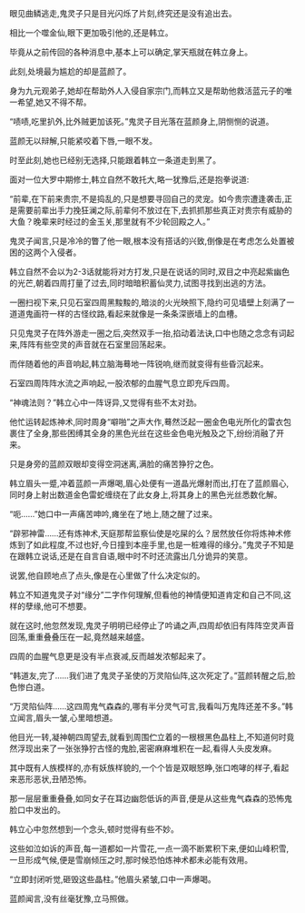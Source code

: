 
眼见曲鳞逃走,鬼灵子只是目光闪烁了片刻,终究还是没有追出去。

相比一个噬金仙,眼下更加吸引他的,还是韩立。

毕竟从之前传回的各种消息中,基本上可以确定,掌天瓶就在韩立身上。

此刻,处境最为尴尬的却是蓝颜了。

身为九元观弟子,她却在帮助外人入侵自家宗门,而韩立又是帮助他救活蓝元子的唯一希望,她又不得不帮。

“啧啧,吃里扒外,比外贼更加该死。”鬼灵子目光落在蓝颜身上,阴恻恻的说道。

蓝颜无以辩解,只能紧咬着下唇,一眼不发。

时至此刻,她也已经别无选择,只能跟着韩立一条道走到黑了。

面对一位大罗中期修士,韩立自然不敢托大,略一犹豫后,还是抱拳说道:

“前辈,在下前来贵宗,不是捣乱的,只是想要寻回自己的灵宠。如今贵宗遭逢袭击,正是需要前辈出手力挽狂澜之际,前辈何不放过在下,去抓抓那些真正对贵宗有威胁的大鱼？晚辈来时经过的金玉关,那里就有不少轮回殿之人。”

鬼灵子闻言,只是冷冷的瞥了他一眼,根本没有搭话的兴致,倒像是在考虑怎么处置被困的这两个入侵者。

韩立自然不会以为2-3话就能将对方打发,只是在说话的同时,双目之中亮起紫幽色的光芒,朝着四周打量了过去,同时暗暗积蓄仙灵力,试图寻找到出逃的方法。

一圈扫视下来,只见石室四周黑黢黢的,暗淡的火光映照下,隐约可见墙壁上刻满了一道道鬼画符一样的古怪纹路,看起来就像是一条条深嵌墙上的血槽。

只见鬼灵子在阵外游走一圈之后,突然双手一抬,掐动着法诀,口中也随之念念有词起来,阵阵有些空灵的声音就在石室里回荡起来。

而伴随着他的声音响起,韩立脑海蓦地一阵锐响,继而就变得有些昏沉起来。

石室四周阵阵水流之声响起,一股浓郁的血腥气息立即充斥四周。

“神魂法则？”韩立心中一阵讶异,又觉得有些不太对劲。

他忙运转起炼神术,同时周身“噼啪”之声大作,蓦然泛起一圈金色电光所化的雷衣包裹住了全身,那些困缚其全身的黑色光丝在这些金色电光触及之下,纷纷消融了开来。

只是身旁的蓝颜双眼却变得空洞迷离,满脸的痛苦狰狞之色。

韩立眉头一蹙,冲着蓝颜一声爆喝,眉心处便有一道晶光爆射而出,打在了蓝颜眉心,同时身上射出数道金色雷蛇缠绕在了此女身上,将其身上的黑色光丝悉数化解。

“呃……”她口中一声痛苦呻吟,瘫坐在了地上,随之醒了过来。

“辟邪神雷……还有炼神术,天庭那帮监察仙使是吃屎的么？居然放任你将炼神术修炼到了如此程度,不过也好,今日撞到本座手里,也是一桩难得的缘分。”鬼灵子不知是在跟韩立说话,还是在自言自语,眼中时不时还流露出几分诡异的笑意。

说罢,他自顾地点了点头,像是在心里做了什么决定似的。

韩立不知道鬼灵子对“缘分”二字作何理解,但看他的神情便知道肯定和自己不同,这样的孽缘,他可不想要。

就在这时,他忽然发现,鬼灵子明明已经停止了吟诵之声,四周却依旧有阵阵空灵声音回荡,重重叠叠压在一起,竟然越来越盛。

四周的血腥气息更是没有半点衰减,反而越发浓郁起来了。

“韩道友,完了……我们进了鬼灵子圣使的万灵陷仙阵,这次死定了。”蓝颜转醒之后,脸色惨白道。

“万灵陷仙阵……这四周鬼气森森的,哪有半分灵气可言,我看叫万鬼阵还差不多。”韩立闻言,眉头一皱,心里暗想道。

他目光一转,凝神朝四周望去,就看到周围伫立着的一根根黑色晶柱上,不知道何时竟然浮现出来了一张张狰狞古怪的鬼脸,密密麻麻堆积在一起,看得人头皮发麻。

其中既有人族模样的,亦有妖族样貌的,一个个皆是双眼怒睁,张口咆哮的样子,看起来恶形恶状,丑陋恐怖。

那一层层重重叠叠,如同女子在耳边幽怨低诉的声音,便是从这些鬼气森森的恐怖鬼脸口中发出的。

韩立心中忽然想到一个念头,顿时觉得有些不妙。

这些如泣如诉的声音,每一道都如一片雪花,一点一滴不断累积下来,便如山峰积雪,一旦形成气候,便是雪崩倾压之时,那时候恐怕炼神术都未必能有效用。

“立即封闭听觉,砸毁这些晶柱。”他眉头紧皱,口中一声爆喝。

蓝颜闻言,没有丝毫犹豫,立马照做。